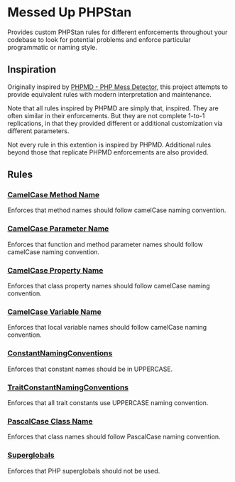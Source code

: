 # Messed Up PHPStan

Provides custom PHPStan rules for different enforcements throughout your codebase to look for potential problems and enforce particular programmatic or naming style.

## Inspiration

Originally inspired by <a href="https://phpmd.org/" target="_blank">PHPMD - PHP Mess Detector</a>, this project attempts to provide equivalent rules with modern interpretation and maintenance.

Note that all rules inspired by PHPMD are simply that, inspired. They are often similar in their enforcements. But they are not complete 1-to-1 replications, in that they provided different or additional customization via different parameters.

Not every rule in this extention is inspired by PHPMD. Additional rules beyond those that replicate PHPMD enforcements are also provided.

## Rules

### [CamelCase Method Name](docs/CamelCaseMethodName.md)

Enforces that method names should follow camelCase naming convention.

### [CamelCase Parameter Name](docs/CamelCaseParameterName.md)

Enforces that function and method parameter names should follow camelCase naming convention.

### [CamelCase Property Name](docs/CamelCasePropertyName.md)

Enforces that class property names should follow camelCase naming convention.

### [CamelCase Variable Name](docs/CamelCaseVariableName.md)

Enforces that local variable names should follow camelCase naming convention.

### [ConstantNamingConventions](docs/ConstantNamingConventions.md)

Enforces that constant names should be in UPPERCASE.

### [TraitConstantNamingConventions](docs/TraitConstantNamingConventions.md)

Enforces that all trait constants use UPPERCASE naming convention.

### [PascalCase Class Name](docs/PascalCaseClassName.md)

Enforces that class names should follow PascalCase naming convention.

### [Superglobals](docs/Superglobals.md)

Enforces that PHP superglobals should not be used.
